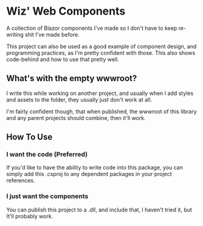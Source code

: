 # Wiz' Web Components
A collection of Blazor components I've made so I don't have to keep re-writing shit I've made before.

This project can also be used as a good example of component design, and programming practices, as I'm pretty confident with those.
This also shows code-behind and how to use that pretty well.

## What's with the empty wwwroot?
I write this while working on another project, and usually when I add styles and assets to the folder, they usually just don't work at all.

I'm fairly confident though, that when published, the wwwroot of this library and any parent projects should combine, then it'll work.

## How To Use
### I want the code (Preferred)
If you'd like to have the ability to write code into this package, you can simply add this .csproj to any dependent packages in your project references.
### I just want the components
You can publish this project to a .dll, and include that, I haven't tried it, but It'll probably work.